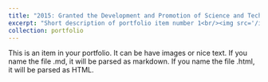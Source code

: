 ```yaml
---
title: "2015: Granted the Development and Promotion of Science and Technology Talents Project Scholarship (DPST). "
excerpt: "Short description of portfolio item number 1<br/><img src='/images/DPST.jpg'>"
collection: portfolio
---
```


This is an item in your portfolio. It can be have images or nice text. If you name the file .md, it will be parsed as markdown. If you name the file .html, it will be parsed as HTML. 
